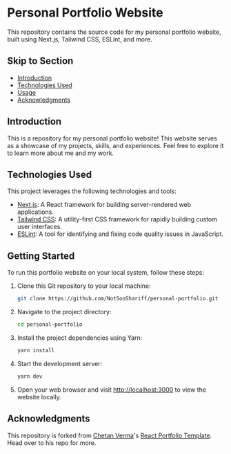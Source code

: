 # Personal Portfolio Website

This repository contains the source code for my personal portfolio website, built using Next.js, Tailwind CSS, ESLint, and more.

## Skip to Section

- [Introduction](#introduction)
- [Technologies Used](#technologies-used)
- [Usage](#getting-started)
- [Acknowledgments](#acknowledgments)

## Introduction

This is a repository for my personal portfolio website! This website serves as a showcase of my projects, skills, and experiences. Feel free to explore it to learn more about me and my work.

## Technologies Used

This project leverages the following technologies and tools:

- [Next.js](https://nextjs.org/): A React framework for building server-rendered web applications.
- [Tailwind CSS](https://tailwindcss.com/): A utility-first CSS framework for rapidly building custom user interfaces.
- [ESLint](https://eslint.org/): A tool for identifying and fixing code quality issues in JavaScript.

## Getting Started

To run this portfolio website on your local system, follow these steps:

1. Clone this Git repository to your local machine:

   ```sh
   git clone https://github.com/NotSooShariff/personal-portfolio.git
   ```

2. Navigate to the project directory:

   ```sh
   cd personal-portfolio
   ```

3. Install the project dependencies using Yarn:

   ```sh
   yarn install
   ```

4. Start the development server:

   ```sh
   yarn dev
   ```

5. Open your web browser and visit [http://localhost:3000](http://localhost:3000) to view the website locally.

## Acknowledgments

This repository is forked from [Chetan Verma](https://github.com/chetanverma16)'s [React Portfolio Template](https://github.com/chetanverma16/react-portfolio-template). Head over to his repo for more.
